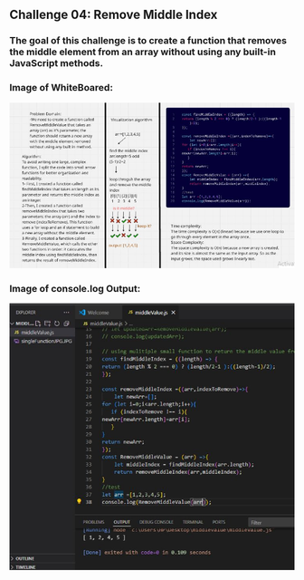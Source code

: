 ## Challenge 04: Remove Middle Index

### The goal of this challenge is to create a function that removes the middle element from an array without using any built-in JavaScript methods.

### Image of WhiteBoared:
![image of the whiteboared](WhiteBoared4.JPG)


### Image of console.log Output:
![image of the output](RemoveMiddleValue.JPG)
